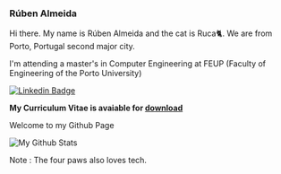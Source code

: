 ### Rúben Almeida

Hi there. My name is Rúben Almeida and the cat is Ruca🐈. We are from Porto, Portugal second major city. 

I'm attending a master's in Computer Engineering at FEUP (Faculty of Engineering of the Porto University)

[![Linkedin Badge](https://img.shields.io/badge/-Rúben_Almeida-blue?style=flat-square&logo=Linkedin&logoColor=white&link=https://www.linkedin.com/in/almeida-ruben//)](https://www.linkedin.com/in/almeida-ruben)

**My Curriculum Vitae is avaiable for [download](https://drive.google.com/file/d/18YgFsZDFXgG0GB-zNz0qu-VpLpm40FNL/view?usp=sharing)**

Welcome to my Github Page

![My Github Stats](https://github-readme-stats.vercel.app/api?username=arubenruben&count_private=true&show_icons=true&theme=dark)

Note : The four paws also loves tech.
